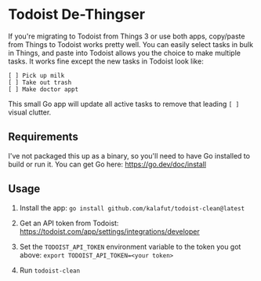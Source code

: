 # Todoist De-Thingser

If you're migrating to Todoist from Things 3 or use both apps, copy/paste from Things
to Todoist works pretty well. You can easily select tasks in bulk in Things, and paste
into Todoist allows you the choice to make multiple tasks. It works fine except the new
tasks in Todoist look like:

```
[ ] Pick up milk
[ ] Take out trash
[ ] Make doctor appt
```

This small Go app will update all active tasks to remove that leading `[ ]` visual clutter.

## Requirements

I've not packaged this up as a binary, so you'll need to have Go installed to build or run it.
You can get Go here: https://go.dev/doc/install

## Usage

1. Install the app: `go install github.com/kalafut/todoist-clean@latest`
1. Get an API token from Todoist: https://todoist.com/app/settings/integrations/developer
1. Set the `TODOIST_API_TOKEN` environment variable to the token you got above: `export TODOIST_API_TOKEN=<your token>`

1. Run `todoist-clean`
